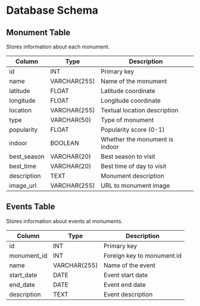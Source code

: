 # Database Schema

## Monument Table

Stores information about each monument.

| Column       | Type         | Description                    |
| ------------ | ------------ | ------------------------------ |
| id           | INT          | Primary key                    |
| name         | VARCHAR(255) | Name of the monument           |
| latitude     | FLOAT        | Latitude coordinate            |
| longitude    | FLOAT        | Longitude coordinate           |
| location     | VARCHAR(255) | Textual location description   |
| type         | VARCHAR(50)  | Type of monument               |
| popularity   | FLOAT        | Popularity score (0-1)         |
| indoor       | BOOLEAN      | Whether the monument is indoor |
| best\_season | VARCHAR(20)  | Best season to visit           |
| best\_time   | VARCHAR(20)  | Best time of day to visit      |
| description  | TEXT         | Monument description           |
| image\_url   | VARCHAR(255) | URL to monument image          |

## Events Table

Stores information about events at monuments.

| Column       | Type         | Description                |
| ------------ | ------------ | -------------------------- |
| id           | INT          | Primary key                |
| monument\_id | INT          | Foreign key to monument.id |
| name         | VARCHAR(255) | Name of the event          |
| start\_date  | DATE         | Event start date           |
| end\_date    | DATE         | Event end date             |
| description  | TEXT         | Event description          |

